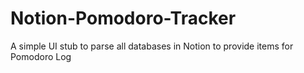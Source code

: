 # Notion-Pomodoro-Tracker
A simple UI stub to parse all databases in Notion to provide items for Pomodoro Log 
